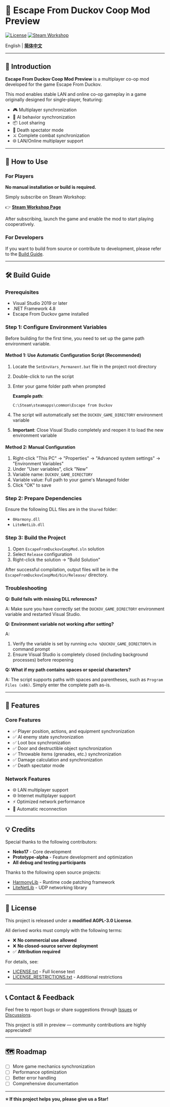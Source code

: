 # 🦆 Escape From Duckov Coop Mod Preview

[![License](https://img.shields.io/badge/License-Modified%20AGPL--3.0-blue.svg)](LICENSE.txt)
[![Steam Workshop](https://img.shields.io/badge/Steam-Workshop-blue.svg)](https://steamcommunity.com/sharedfiles/filedetails/?id=3591341282)

English | **[简体中文](README.md)**

---

## 📖 Introduction

**Escape From Duckov Coop Mod Preview** is a multiplayer co-op mod developed for the game Escape From Duckov.

This mod enables stable LAN and online co-op gameplay in a game originally designed for single-player, featuring:

- 🎮 Multiplayer synchronization
- 🤖 AI behavior synchronization
- 📦 Loot sharing
- 👻 Death spectator mode
- ⚔️ Complete combat synchronization
- 🌐 LAN/Online multiplayer support

---

## 🎯 How to Use

### For Players

**No manual installation or build is required.**

Simply subscribe on Steam Workshop:

👉 **[Steam Workshop Page](https://steamcommunity.com/sharedfiles/filedetails/?id=3591341282)**

After subscribing, launch the game and enable the mod to start playing cooperatively.

### For Developers

If you want to build from source or contribute to development, please refer to the [Build Guide](#-build-guide).

---

## 🛠️ Build Guide

### Prerequisites

- Visual Studio 2019 or later
- .NET Framework 4.8
- Escape From Duckov game installed

### Step 1: Configure Environment Variables

Before building for the first time, you need to set up the game path environment variable.

#### Method 1: Use Automatic Configuration Script (Recommended)

1. Locate the `SetEnvVars_Permanent.bat` file in the project root directory
2. Double-click to run the script
3. Enter your game folder path when prompted

   **Example path**:
   ```
   C:\Steam\steamapps\common\Escape from Duckov
   ```

4. The script will automatically set the `DUCKOV_GAME_DIRECTORY` environment variable
5. **Important**: Close Visual Studio completely and reopen it to load the new environment variable

#### Method 2: Manual Configuration

1. Right-click "This PC" → "Properties" → "Advanced system settings" → "Environment Variables"
2. Under "User variables", click "New"
3. Variable name: `DUCKOV_GAME_DIRECTORY`
4. Variable value: Full path to your game's Managed folder
5. Click "OK" to save

### Step 2: Prepare Dependencies

Ensure the following DLL files are in the `Shared` folder:
- `0Harmony.dll`
- `LiteNetLib.dll`

### Step 3: Build the Project

1. Open `EscapeFromDuckovCoopMod.sln` solution
2. Select `Release` configuration
3. Right-click the solution → "Build Solution"

After successful compilation, output files will be in the `EscapeFromDuckovCoopMod/bin/Release/` directory.

### Troubleshooting

**Q: Build fails with missing DLL references?**

A: Make sure you have correctly set the `DUCKOV_GAME_DIRECTORY` environment variable and restarted Visual Studio.

**Q: Environment variable not working after setting?**

A: 
1. Verify the variable is set by running `echo %DUCKOV_GAME_DIRECTORY%` in command prompt
2. Ensure Visual Studio is completely closed (including background processes) before reopening

**Q: What if my path contains spaces or special characters?**

A: The script supports paths with spaces and parentheses, such as `Program Files (x86)`. Simply enter the complete path as-is.

---

## 🎯 Features

### Core Features
- ✅ Player position, actions, and equipment synchronization
- ✅ AI enemy state synchronization
- ✅ Loot box synchronization
- ✅ Door and destructible object synchronization
- ✅ Throwable items (grenades, etc.) synchronization
- ✅ Damage calculation and synchronization
- ✅ Death spectator mode

### Network Features
- 🌐 LAN multiplayer support
- 🌐 Internet multiplayer support
- ⚡ Optimized network performance
- 🔄 Automatic reconnection

---

## 💡 Credits

Special thanks to the following contributors:

- **Neko17** - Core development
- **Prototype-alpha** - Feature development and optimization
- **All debug and testing participants**

Thanks to the following open source projects:

- [HarmonyLib](https://github.com/pardeike/Harmony) - Runtime code patching framework
- [LiteNetLib](https://github.com/RevenantX/LiteNetLib) - UDP networking library

---

## 📄 License

This project is released under a **modified AGPL-3.0 License**.

All derived works must comply with the following terms:

- ❌ **No commercial use allowed**
- ❌ **No closed-source server deployment**
- ✅ **Attribution required**

For details, see:
- [LICENSE.txt](LICENSE.txt) - Full license text
- [LICENSE_RESTRICTIONS.txt](LICENSE_RESTRICTIONS.txt) - Additional restrictions

---

## 📞 Contact & Feedback

Feel free to report bugs or share suggestions through [Issues](../../issues) or [Discussions](../../discussions).

This project is still in preview — community contributions are highly appreciated!

---

## 🗺️ Roadmap

- [ ] More game mechanics synchronization
- [ ] Performance optimization
- [ ] Better error handling
- [ ] Comprehensive documentation

---

**⭐ If this project helps you, please give us a Star!**

